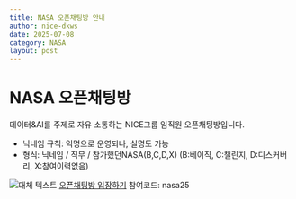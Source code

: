 ```yaml
---
title: NASA 오픈채팅방 안내
author: nice-dkws
date: 2025-07-08
category: NASA
layout: post
---
```


# NASA 오픈채팅방
데이터&AI를 주제로 자유 소통하는 NICE그룹 임직원 오픈채팅방입니다.
* 닉네임 규칙: 익명으로 운영되나, 실명도 가능
* 형식: 닉네임 / 직무 / 참가했던NASA(B,C,D,X)
(B:베이직, C:챌린지, D:디스커버리, X:참여이력없음)

![대체 텍스트](./assets/gitbook/open_chat_qr.png)
<a href="https://open.kakao.com/o/gHFBltzg" class="btn">오픈채팅방 입장하기</a>
참여코드: nasa25